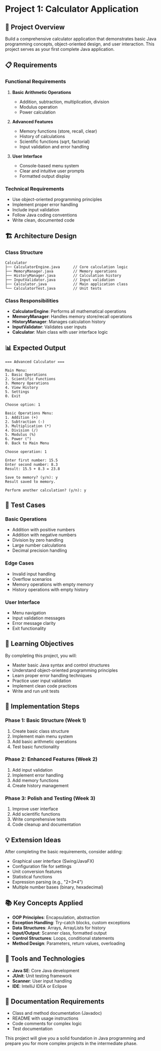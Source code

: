 # Project 1: Calculator Application

## 🎯 Project Overview
Build a comprehensive calculator application that demonstrates basic Java programming concepts, object-oriented design, and user interaction. This project serves as your first complete Java application.

## 📋 Requirements

### Functional Requirements
1. **Basic Arithmetic Operations**
   - Addition, subtraction, multiplication, division
   - Modulus operation
   - Power calculation

2. **Advanced Features**
   - Memory functions (store, recall, clear)
   - History of calculations
   - Scientific functions (sqrt, factorial)
   - Input validation and error handling

3. **User Interface**
   - Console-based menu system
   - Clear and intuitive user prompts
   - Formatted output display

### Technical Requirements
- Use object-oriented programming principles
- Implement proper error handling
- Include input validation
- Follow Java coding conventions
- Write clean, documented code

## 🏗️ Architecture Design

### Class Structure
```
Calculator
├── CalculatorEngine.java      // Core calculation logic
├── MemoryManager.java         // Memory operations
├── HistoryManager.java        // Calculation history
├── InputValidator.java        // Input validation
├── Calculator.java            // Main application class
└── CalculatorTest.java        // Unit tests
```

### Class Responsibilities
- **CalculatorEngine**: Performs all mathematical operations
- **MemoryManager**: Handles memory store/recall operations
- **HistoryManager**: Manages calculation history
- **InputValidator**: Validates user inputs
- **Calculator**: Main class with user interface logic

## 📊 Expected Output
```
=== Advanced Calculator ===

Main Menu:
1. Basic Operations
2. Scientific Functions
3. Memory Operations
4. View History
5. Settings
0. Exit

Choose option: 1

Basic Operations Menu:
1. Addition (+)
2. Subtraction (-)
3. Multiplication (*)
4. Division (/)
5. Modulus (%)
6. Power (^)
0. Back to Main Menu

Choose operation: 1

Enter first number: 15.5
Enter second number: 8.3
Result: 15.5 + 8.3 = 23.8

Save to memory? (y/n): y
Result saved to memory.

Perform another calculation? (y/n): y
```

## 🧪 Test Cases

### Basic Operations
- Addition with positive numbers
- Addition with negative numbers
- Division by zero handling
- Large number calculations
- Decimal precision handling

### Edge Cases
- Invalid input handling
- Overflow scenarios
- Memory operations with empty memory
- History operations with empty history

### User Interface
- Menu navigation
- Input validation messages
- Error message clarity
- Exit functionality

## 🎯 Learning Objectives
By completing this project, you will:
- Master basic Java syntax and control structures
- Understand object-oriented programming principles
- Learn proper error handling techniques
- Practice user input validation
- Implement clean code practices
- Write and run unit tests

## 🚀 Implementation Steps

### Phase 1: Basic Structure (Week 1)
1. Create basic class structure
2. Implement main menu system
3. Add basic arithmetic operations
4. Test basic functionality

### Phase 2: Enhanced Features (Week 2)
1. Add input validation
2. Implement error handling
3. Add memory functions
4. Create history management

### Phase 3: Polish and Testing (Week 3)
1. Improve user interface
2. Add scientific functions
3. Write comprehensive tests
4. Code cleanup and documentation

## 💡 Extension Ideas
After completing the basic requirements, consider adding:
- Graphical user interface (Swing/JavaFX)
- Configuration file for settings
- Unit conversion features
- Statistical functions
- Expression parsing (e.g., "2+3*4")
- Multiple number bases (binary, hexadecimal)

## 📚 Key Concepts Applied
- **OOP Principles**: Encapsulation, abstraction
- **Exception Handling**: Try-catch blocks, custom exceptions
- **Data Structures**: Arrays, ArrayLists for history
- **Input/Output**: Scanner class, formatted output
- **Control Structures**: Loops, conditional statements
- **Method Design**: Parameters, return values, overloading

## 🔧 Tools and Technologies
- **Java SE**: Core Java development
- **JUnit**: Unit testing framework
- **Scanner**: User input handling
- **IDE**: IntelliJ IDEA or Eclipse

## 📖 Documentation Requirements
- Class and method documentation (Javadoc)
- README with usage instructions
- Code comments for complex logic
- Test documentation

This project will give you a solid foundation in Java programming and prepare you for more complex projects in the intermediate phase.
